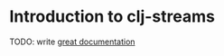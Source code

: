 # Introduction to clj-streams

TODO: write [great documentation](http://jacobian.org/writing/what-to-write/)
